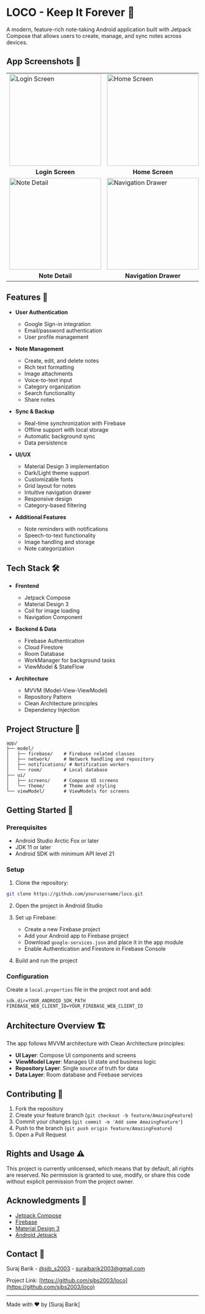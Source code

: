 # LOCO - Keep It Forever 📝

A modern, feature-rich note-taking Android application built with Jetpack Compose that allows users to create, manage, and sync notes across devices.

## App Screenshots 📱

<div align="center">
<table>
  <tr>
    <td><img src="screenshots/login_screen.jpg" alt="Login Screen" width="240"/></td>
    <td><img src="screenshots/home_screen.jpg" alt="Home Screen" width="240"/></td>
  </tr>
  <tr>
    <td align="center"><b>Login Screen</b></td>
    <td align="center"><b>Home Screen</b></td>
  </tr>
  <tr>
    <td><img src="screenshots/note_detai.jpg" alt="Note Detail" width="240"/></td>
    <td><img src="screenshots/navigation_drawer.jpg" alt="Navigation Drawer" width="240"/></td>
  </tr>
  <tr>
    <td align="center"><b>Note Detail</b></td>
    <td align="center"><b>Navigation Drawer</b></td>
  </tr>
</table>
</div>

## Features 🌟

- **User Authentication**
  - Google Sign-in integration
  - Email/password authentication
  - User profile management

- **Note Management**
  - Create, edit, and delete notes
  - Rich text formatting
  - Image attachments
  - Voice-to-text input
  - Category organization
  - Search functionality
  - Share notes

- **Sync & Backup**
  - Real-time synchronization with Firebase
  - Offline support with local storage
  - Automatic background sync
  - Data persistence

- **UI/UX**
  - Material Design 3 implementation
  - Dark/Light theme support
  - Customizable fonts
  - Grid layout for notes
  - Intuitive navigation drawer
  - Responsive design
  - Category-based filtering

- **Additional Features**
  - Note reminders with notifications
  - Speech-to-text functionality
  - Image handling and storage
  - Note categorization

## Tech Stack 🛠️

- **Frontend**
  - Jetpack Compose
  - Material Design 3
  - Coil for image loading
  - Navigation Component

- **Backend & Data**
  - Firebase Authentication
  - Cloud Firestore
  - Room Database
  - WorkManager for background tasks
  - ViewModel & StateFlow

- **Architecture**
  - MVVM (Model-View-ViewModel)
  - Repository Pattern
  - Clean Architecture principles
  - Dependency Injection

## Project Structure 📁

```
app/
├── model/
│   ├── firebase/    # Firebase related classes
│   ├── network/     # Network handling and repository
│   ├── notifications/ # Notification workers
│   └── room/        # Local database
├── ui/
│   ├── screens/     # Compose UI screens
│   └── theme/       # Theme and styling
└── viewModel/       # ViewModels for screens
```

## Getting Started 🚀

### Prerequisites

- Android Studio Arctic Fox or later
- JDK 11 or later
- Android SDK with minimum API level 21

### Setup

1. Clone the repository:
```bash
git clone https://github.com/yourusername/loco.git
```

2. Open the project in Android Studio

3. Set up Firebase:
   - Create a new Firebase project
   - Add your Android app to Firebase project
   - Download `google-services.json` and place it in the app module
   - Enable Authentication and Firestore in Firebase Console

4. Build and run the project

### Configuration

Create a `local.properties` file in the project root and add:
```properties
sdk.dir=YOUR_ANDROID_SDK_PATH
FIREBASE_WEB_CLIENT_ID=YOUR_FIREBASE_WEB_CLIENT_ID
```

## Architecture Overview 🏗️

The app follows MVVM architecture with Clean Architecture principles:

- **UI Layer**: Compose UI components and screens
- **ViewModel Layer**: Manages UI state and business logic
- **Repository Layer**: Single source of truth for data
- **Data Layer**: Room database and Firebase services

## Contributing 🤝

1. Fork the repository
2. Create your feature branch (`git checkout -b feature/AmazingFeature`)
3. Commit your changes (`git commit -m 'Add some AmazingFeature'`)
4. Push to the branch (`git push origin feature/AmazingFeature`)
5. Open a Pull Request

## Rights and Usage ⚠️

This project is currently unlicensed, which means that by default, all rights are reserved. No permission is granted to use, modify, or share this code without explicit permission from the project owner.

## Acknowledgments 👏

- [Jetpack Compose](https://developer.android.com/jetpack/compose)
- [Firebase](https://firebase.google.com/)
- [Material Design 3](https://m3.material.io/)
- [Android Jetpack](https://developer.android.com/jetpack)

## Contact 📧

Suraj Barik - [@sjb_s2003]([https://twitter.com/yourtwitter](https://x.com/sjb_s2003)) - surajbarik2003@gmail.com 

Project Link: [https://github.com/sjbs2003/loco](https://github.com/sjbs2003/loco)

---
Made with ❤️ by [Suraj Barik]
